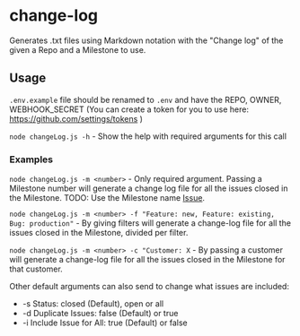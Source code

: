# change-log
Generates .txt files using Markdown notation with the "Change log" of the given a Repo and a Milestone to use.

## Usage
`.env.example` file should be renamed to `.env` and have the REPO, OWNER, WEBHOOK_SECRET (You can create a token for you to use here: https://github.com/settings/tokens )

`node changeLog.js -h` - Show the help with required arguments for this call

### Examples 
`node changeLog.js -m <number>` - Only required argument. Passing a Milestone number will generate a change log file for all the issues closed in the Milestone. TODO: Use the Milestone name [Issue](https://github.com/openmsupply/changes-log/issues/2).

`node changeLog.js -m <number> -f "Feature: new, Feature: existing, Bug: production"` - By giving filters will generate a change-log file for all the issues closed in the Milestone, divided per filter.

`node changeLog.js -m <number> -c "Customer: X` - By passing a customer will generate a change-log file for all the issues closed in the Milestone for that customer.

Other default arguments can also send to change what issues are included:
 - -s Status: closed (Default), open or all
 - -d Duplicate Issues: false (Default) or true
 - -i Include Issue for All: true (Default) or false  
